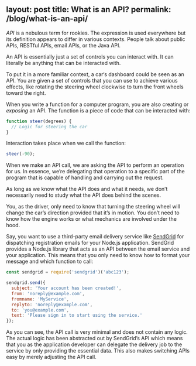 layout: post
title: What is an API?
permalink: /blog/what-is-an-api/
---

*API* is a nebulous term for rookies. The expression is used everywhere but
its definition appears to differ in various contexts. People talk about
public APIs, RESTful APIs, email APIs, or the Java API.

An API is essentially just a set of controls you can interact with. It can
literally be anything that can be interacted with.

To put it in a more familiar context, a car‘s dashboard could be seen as an
API. You are given a set of controls that you can use to achieve various
effects, like rotating the steering wheel clockwise to turn the front wheels
toward the right.

When you write a function for a computer program, you are also creating or
*exposing* an API. The function is a piece of code that can be interacted
with:

```js
function steer(degrees) {
  // Logic for steering the car
}
```

Interaction takes place when we call the function:

```js
steer(-90);
```

When we make an API call, we are asking the API to perform an operation for
us. In essence, we’re delegating that operation to a specific part of the
program that is capable of handling and carrying out the request.

As long as we know what the API does and what it needs, we don’t necessarily
need to study what the API does behind the scenes.

You, as the driver, only need to know that turning the steering wheel will
change the car’s direction provided that it’s in motion. You don’t need to know
how the engine works or what mechanics are involved under the hood.

Say, you want to use a third-party email delivery service like
[SendGrid](https://sendgrid.com) for dispatching registration emails for your
Node.js application. SendGrid provides a Node.js library that acts as an
API between the email service and your application. This means that you only
need to know how to format your message and which function to call:

```js
const sendgrid = require('sendgrid')('abc123');

sendgrid.send({
  subject: 'Your account has been created!',
  from: 'noreply@example.com',
  fromname: 'MyService',
  replyto: 'noreply@example.com',
  to: 'you@example.com',
  text: 'Please sign in to start using the service.'
});
```

As you can see, the API call is very minimal and does not contain any logic.
The actual logic has been abstracted out by SendGrid’s API which means that
you as the application developer can delegate the delivery job to the
service by only providing the essential data. This also makes switching APIs
easy by merely adjusting the API call.
